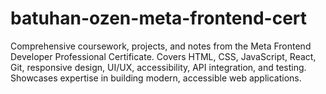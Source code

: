 # batuhan-ozen-meta-frontend-cert
Comprehensive coursework, projects, and notes from the Meta Frontend Developer Professional Certificate. Covers HTML, CSS, JavaScript, React, Git, responsive design, UI/UX, accessibility, API integration, and testing. Showcases expertise in building modern, accessible web applications.
